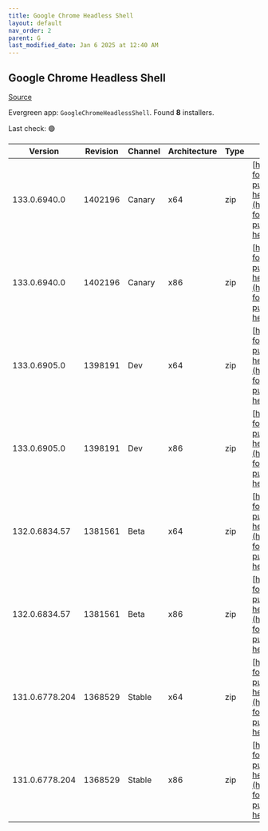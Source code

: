 ```yaml
---
title: Google Chrome Headless Shell
layout: default
nav_order: 2
parent: G
last_modified_date: Jan 6 2025 at 12:40 AM
---
```


## Google Chrome Headless Shell

[Source](https://googlechromelabs.github.io/chrome-for-testing/)

Evergreen app: `GoogleChromeHeadlessShell`. Found **8** installers.

Last check: 🟢

| Version        | Revision | Channel | Architecture | Type | URI                                                                                                                                                                                                                            |
| -------------- | -------- | ------- | ------------ | ---- | ------------------------------------------------------------------------------------------------------------------------------------------------------------------------------------------------------------------------------ |
| 133.0.6940.0   | 1402196  | Canary  | x64          | zip  | [https://storage.googleapis.com/chrome-for-testing-public/133.0.6940.0/win64/chrome-headless-shell-win64.zip](https://storage.googleapis.com/chrome-for-testing-public/133.0.6940.0/win64/chrome-headless-shell-win64.zip)     |
| 133.0.6940.0   | 1402196  | Canary  | x86          | zip  | [https://storage.googleapis.com/chrome-for-testing-public/133.0.6940.0/win32/chrome-headless-shell-win32.zip](https://storage.googleapis.com/chrome-for-testing-public/133.0.6940.0/win32/chrome-headless-shell-win32.zip)     |
| 133.0.6905.0   | 1398191  | Dev     | x64          | zip  | [https://storage.googleapis.com/chrome-for-testing-public/133.0.6905.0/win64/chrome-headless-shell-win64.zip](https://storage.googleapis.com/chrome-for-testing-public/133.0.6905.0/win64/chrome-headless-shell-win64.zip)     |
| 133.0.6905.0   | 1398191  | Dev     | x86          | zip  | [https://storage.googleapis.com/chrome-for-testing-public/133.0.6905.0/win32/chrome-headless-shell-win32.zip](https://storage.googleapis.com/chrome-for-testing-public/133.0.6905.0/win32/chrome-headless-shell-win32.zip)     |
| 132.0.6834.57  | 1381561  | Beta    | x64          | zip  | [https://storage.googleapis.com/chrome-for-testing-public/132.0.6834.57/win64/chrome-headless-shell-win64.zip](https://storage.googleapis.com/chrome-for-testing-public/132.0.6834.57/win64/chrome-headless-shell-win64.zip)   |
| 132.0.6834.57  | 1381561  | Beta    | x86          | zip  | [https://storage.googleapis.com/chrome-for-testing-public/132.0.6834.57/win32/chrome-headless-shell-win32.zip](https://storage.googleapis.com/chrome-for-testing-public/132.0.6834.57/win32/chrome-headless-shell-win32.zip)   |
| 131.0.6778.204 | 1368529  | Stable  | x64          | zip  | [https://storage.googleapis.com/chrome-for-testing-public/131.0.6778.204/win64/chrome-headless-shell-win64.zip](https://storage.googleapis.com/chrome-for-testing-public/131.0.6778.204/win64/chrome-headless-shell-win64.zip) |
| 131.0.6778.204 | 1368529  | Stable  | x86          | zip  | [https://storage.googleapis.com/chrome-for-testing-public/131.0.6778.204/win32/chrome-headless-shell-win32.zip](https://storage.googleapis.com/chrome-for-testing-public/131.0.6778.204/win32/chrome-headless-shell-win32.zip) |
